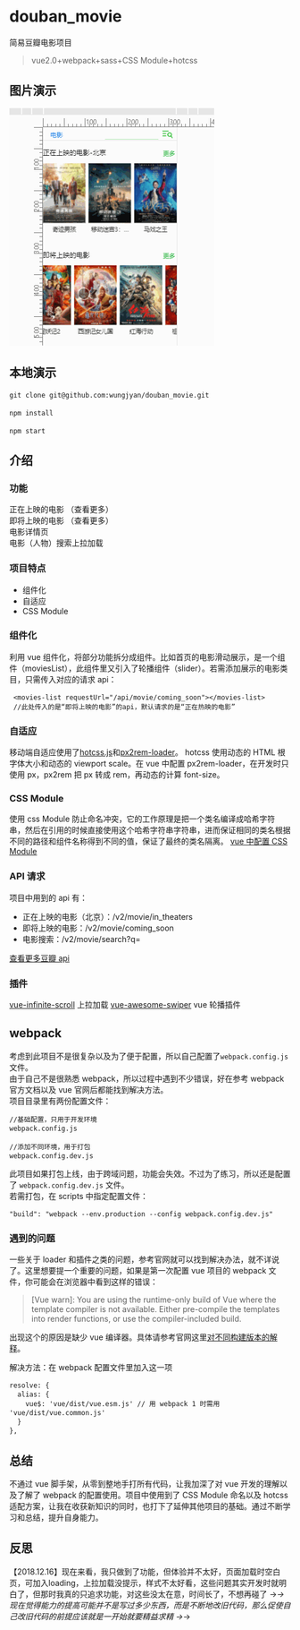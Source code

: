 # douban_movie

简易豆瓣电影项目

> vue2.0+webpack+sass+CSS Module+hotcss


## 图片演示

![图片演示](./src/assets/douban_movie.gif)

## 本地演示

```
git clone git@github.com:wungjyan/douban_movie.git

npm install

npm start
```

## 介绍

### 功能

正在上映的电影 （查看更多）  
即将上映的电影 （查看更多）  
电影详情页  
电影（人物）搜索上拉加载

### 项目特点

* 组件化
* 自适应
* CSS Module

### 组件化

利用 vue 组件化，将部分功能拆分成组件。比如首页的电影滑动展示，是一个组件（moviesList），此组件里又引入了轮播组件（slider）。若需添加展示的电影类目，只需传入对应的请求 api：

```
 <movies-list requestUrl="/api/movie/coming_soon"></movies-list>
 //此处传入的是“即将上映的电影”的api，默认请求的是“正在热映的电影”
```

### 自适应

移动端自适应使用了[hotcss.js](https://github.com/imochen/hotcss)和[px2rem-loader](https://github.com/Jinjiang/px2rem-loader)。
hotcss 使用动态的 HTML 根字体大小和动态的 viewport scale。在 vue 中配置 px2rem-loader，在开发时只使用 px，px2rem 把 px 转成 rem，再动态的计算 font-size。

### CSS Module

使用 css Module 防止命名冲突，它的工作原理是把一个类名编译成哈希字符串，然后在引用的时候直接使用这个哈希字符串字符串，进而保证相同的类名根据不同的路径和组件名称得到不同的值，保证了最终的类名隔离。
[vue 中配置 CSS Module](https://vue-loader.vuejs.org/zh-cn/features/css-modules.html)

### API 请求

项目中用到的 api 有：

* 正在上映的电影（北京）：/v2/movie/in_theaters
* 即将上映的电影：/v2/movie/coming_soon
* 电影搜索：/v2/movie/search?q=

[查看更多豆瓣 api](https://developers.douban.com/wiki/?title=api_v2)

### 插件

[vue-infinite-scroll](https://github.com/ElemeFE/vue-infinite-scroll) 上拉加载
[vue-awesome-swiper](https://github.com/surmon-china/vue-awesome-swiper) vue 轮播插件

## webpack

考虑到此项目不是很复杂以及为了便于配置，所以自己配置了`webpack.config.js`文件。  
由于自己不是很熟悉 webpack，所以过程中遇到不少错误，好在参考 webpack 官方文档以及 vue 官网后都能找到解决方法。  
项目目录里有两份配置文件：

```
//基础配置，只用于开发环境
webpack.config.js

//添加不同环境，用于打包
webpack.config.dev.js
```

此项目如果打包上线，由于跨域问题，功能会失效。不过为了练习，所以还是配置了 `webpack.config.dev.js` 文件。  
若需打包，在 scripts 中指定配置文件：

```
"build": "webpack --env.production --config webpack.config.dev.js"
```

### 遇到的问题

一些关于 loader 和插件之类的问题，参考官网就可以找到解决办法，就不详说了。这里想要提一个重要的问题，如果是第一次配置 vue 项目的 webpack 文件，你可能会在浏览器中看到这样的错误：

> [Vue warn]: You are using the runtime-only build of Vue where the template compiler is not available. Either pre-compile the templates into render functions, or use the compiler-included build.

出现这个的原因是缺少 vue 编译器。具体请参考官网这里[对不同构建版本的解释](https://cn.vuejs.org/v2/guide/installation.html)。

解决方法：在 webpack 配置文件里加入这一项

```
resolve: {
  alias: {
    vue$: 'vue/dist/vue.esm.js' // 用 webpack 1 时需用 'vue/dist/vue.common.js'
  }
},
```

## 总结

不通过 vue 脚手架，从零到整地手打所有代码，让我加深了对 vue 开发的理解以及了解了 webpack 的配置使用。项目中使用到了 CSS Module 命名以及 hotcss 适配方案，让我在收获新知识的同时，也打下了延伸其他项目的基础。通过不断学习和总结，提升自身能力。

## 反思
【2018.12.16】现在来看，我只做到了功能，但体验并不太好，页面加载时空白页，可加入loading，上拉加载没提示，样式不太好看，这些问题其实开发时就明白了，但那时我真的只追求功能，对这些没太在意，时间长了，不想再碰了 →_→   
现在觉得能力的提高可能并不是写过多少东西，而是不断地改旧代码，那么促使自己改旧代码的前提应该就是一开始就要精益求精 →_→
